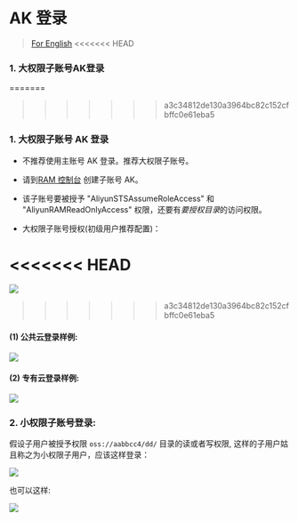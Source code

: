 # AK 登录

> [For English](en-aklogin.md)
<<<<<<< HEAD

### 1. 大权限子账号AK登录
=======
>>>>>>> a3c34812de130a3964bc82c152cfbffc0e61eba5

### 1. 大权限子账号 AK 登录

- 不推荐使用主账号 AK 登录。推荐大权限子账号。

- 请到[RAM 控制台](https://ram.console.aliyun.com) 创建子账号 AK。

- 该子账号要被授予 "AliyunSTSAssumeRoleAccess" 和 "AliyunRAMReadOnlyAccess" 权限，还要有*要授权目录*的访问权限。

- 大权限子账号授权(初级用户推荐配置)：

<<<<<<< HEAD
=======
![](../preview/genToken1.png)

>>>>>>> a3c34812de130a3964bc82c152cfbffc0e61eba5
#### (1) 公共云登录样例:

![](../preview/login.png)

#### (2) 专有云登录样例:

![](../preview/login2.png)

### 2. 小权限子账号登录:

假设子用户被授予权限 `oss://aabbcc4/dd/` 目录的读或者写权限, 这样的子用户姑且称之为小权限子用户，应该这样登录：

![](../preview/login-subak1.png)

也可以这样:

![](../preview/login-subak2.png)
